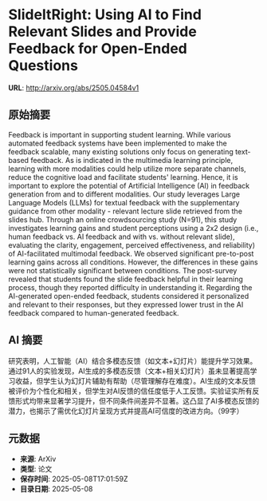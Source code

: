 # SlideItRight: Using AI to Find Relevant Slides and Provide Feedback for Open-Ended Questions

**URL**: http://arxiv.org/abs/2505.04584v1

## 原始摘要

Feedback is important in supporting student learning. While various automated
feedback systems have been implemented to make the feedback scalable, many
existing solutions only focus on generating text-based feedback. As is
indicated in the multimedia learning principle, learning with more modalities
could help utilize more separate channels, reduce the cognitive load and
facilitate students' learning. Hence, it is important to explore the potential
of Artificial Intelligence (AI) in feedback generation from and to different
modalities. Our study leverages Large Language Models (LLMs) for textual
feedback with the supplementary guidance from other modality - relevant lecture
slide retrieved from the slides hub. Through an online crowdsourcing study
(N=91), this study investigates learning gains and student perceptions using a
2x2 design (i.e., human feedback vs. AI feedback and with vs. without relevant
slide), evaluating the clarity, engagement, perceived effectiveness, and
reliability) of AI-facilitated multimodal feedback. We observed significant
pre-to-post learning gains across all conditions. However, the differences in
these gains were not statistically significant between conditions. The
post-survey revealed that students found the slide feedback helpful in their
learning process, though they reported difficulty in understanding it.
Regarding the AI-generated open-ended feedback, students considered it
personalized and relevant to their responses, but they expressed lower trust in
the AI feedback compared to human-generated feedback.


## AI 摘要

研究表明，人工智能（AI）结合多模态反馈（如文本+幻灯片）能提升学习效果。通过91人的实验发现，AI生成的多模态反馈（文本+相关幻灯片）虽未显著提高学习收益，但学生认为幻灯片辅助有帮助（尽管理解存在难度）。AI生成的文本反馈被评价为个性化和相关，但学生对AI反馈的信任度低于人工反馈。实验证实所有反馈形式均带来显著学习提升，但不同条件间差异不显著。这凸显了AI多模态反馈的潜力，也揭示了需优化幻灯片呈现方式并提高AI可信度的改进方向。（99字）

## 元数据

- **来源**: ArXiv
- **类型**: 论文
- **保存时间**: 2025-05-08T17:01:59Z
- **目录日期**: 2025-05-08
